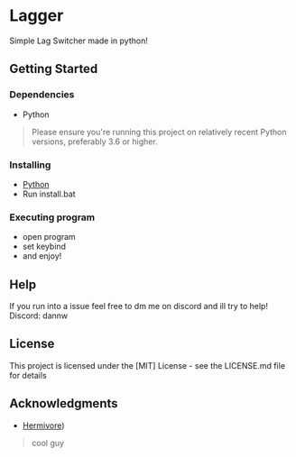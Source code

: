 # Lagger

Simple Lag Switcher made in python!


## Getting Started

### Dependencies
* Python
>  Please ensure you're running this project on relatively recent Python versions, preferably 3.6 or higher.

### Installing

* [Python](https://www.python.org/downloads/)
* Run install.bat

### Executing program

* open program
* set keybind
* and enjoy!




## Help

If you run into a issue feel free to dm me on discord and ill try to help!
Discord: dannw



## License

This project is licensed under the [MIT] License - see the LICENSE.md file for details

## Acknowledgments


* [Hermivore](https://github.com/Hermivore8151))
> cool guy

